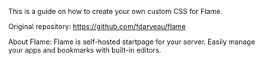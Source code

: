 This is a guide on how to create your own custom CSS for Flame.

Original repository: https://github.com/fdarveau/flame

About Flame: Flame is self-hosted startpage for your server. Easily manage your apps and bookmarks with built-in editors. 

